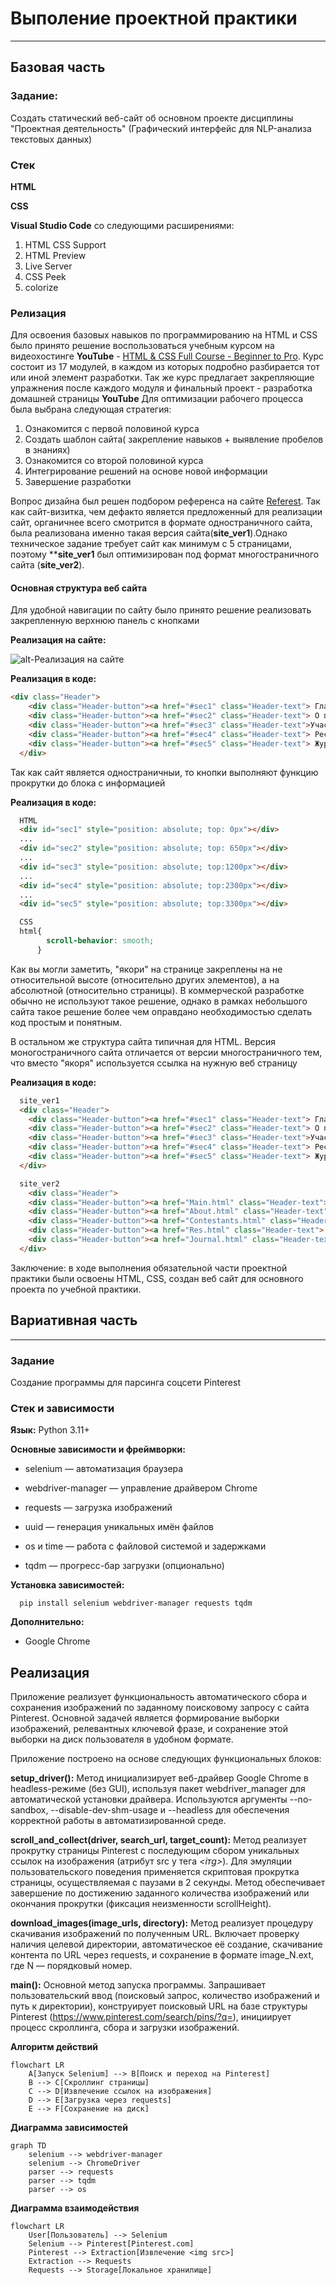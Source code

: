# Выполение проектной практики 
---
## Базовая часть 

### Задание:
Создать статический веб-сайт об основном проекте дисциплины "Проектная деятельность" (Графический интерфейс для NLP-анализа текстовых данных)

### Стек
**HTML**

**CSS**

**Visual Studio Code** со следующими расширениями:
1. HTML CSS Support
2. HTML Preview
3. Live Server
4. CSS Peek
5. colorize

### Релизация
Для освоения базовых навыков по программированию на HTML и CSS было принято решение воспользоваться учебным курсом на видеохостинге **YouTube** - [HTML & CSS Full Course - Beginner to Pro](https://www.youtube.com/watch?v=G3e-cpL7ofc&t=17794s). Курс состоит из 17 модулей, в каждом из которых подробно разбирается тот или иной элемент разработки. Так же курс предлагает закрепляющие упражнения после каждого модуля и финальный проект - разработка домашней страницы **YouTube**
Для оптимизации рабочего процесса была выбрана следующая стратегия:
1. Ознакомится с первой половиной курса
2. Создать шаблон сайта( закрепление навыков + выявление пробелов в знаниях)
3. Ознакомится со второй половиной курса
4. Интегрирование решений на основе новой информации
5. Завершение разработки

Вопрос дизайна был решен подбором референса на сайте [Referest](https://referest.ru/inspiration/web/pages). Так как сайт-визитка, чем дефакто является предложенный для реализации сайт, органичнее всего смотрится в формате одностраничного сайта, была реализована именно такая версия сайта(**site_ver1**).Однако техническое задание требует сайт как минимум с 5 страницами, поэтому ****site_ver1** был оптимизирован под формат многостраничного сайта (**site_ver2**). 

#### Основная структура веб сайта
Для удобной навигации по сайту было принято решение реализовать закрепленную верхнюю панель с кнопками 

**Реализация на сайте:**

![alt-Реализация на сайте](https://github.com/GuliGuli228/PD2025/blob/main/docs/images/image.png)

**Реализация в коде:**
```HTML
<div class="Header">
    <div class="Header-button"><a href="#sec1" class="Header-text"> Главная страница </a></div>
    <div class="Header-button"><a href="#sec2" class="Header-text"> О проекте</a></div>
    <div class="Header-button"><a href="#sec3" class="Header-text">Участники</a></div>
    <div class="Header-button"><a href="#sec4" class="Header-text"> Ресурсы </a></div>
    <div class="Header-button"><a href="#sec5" class="Header-text"> Журнал </a></div>
  </div>
```

Так как сайт является одностраничныи, то кнопки выполняют функцию прокрутки до блока с информацией

**Реализация в коде:**
```HTML
  HTML
  <div id="sec1" style="position: absolute; top: 0px"></div>
  ...
  <div id="sec2" style="position: absolute; top: 650px"></div>
  ...
  <div id="sec3" style="position: absolute; top:1200px"></div>
  ...
  <div id="sec4" style="position: absolute; top:2300px"></div>
  ...
  <div id="sec5" style="position: absolute; top:3300px"></div>
```
```CSS
  CSS
  html{
        scroll-behavior: smooth;
      }
```
Как вы могли заметить, "якори" на странице закреплены на не относительной высоте (относительно других элементов), а на абсолютной (относительно страницы). В коммерческой разработке обычно не используют такое решение, однако в рамках небольшого сайта такое решение более чем оправдано необходимостью сделать код простым и понятным.

В остальном же структура сайта типичная для HTML.
Версия моногостраничного сайта отличается от версии многостраничного тем, что вместо "якоря" используется ссылка на нужную веб страницу 

**Реализация в коде:**
```HTML
  site_ver1
  <div class="Header">
    <div class="Header-button"><a href="#sec1" class="Header-text"> Главная страница </a></div>
    <div class="Header-button"><a href="#sec2" class="Header-text"> О проекте</a></div>
    <div class="Header-button"><a href="#sec3" class="Header-text">Участники</a></div>
    <div class="Header-button"><a href="#sec4" class="Header-text"> Ресурсы </a></div>
    <div class="Header-button"><a href="#sec5" class="Header-text"> Журнал </a></div>
  </div>

  site_ver2
    <div class="Header">
    <div class="Header-button"><a href="Main.html" class="Header-text"> Главная страница </a></div>
    <div class="Header-button"><a href="About.html" class="Header-text"> О проекте</a></div>
    <div class="Header-button"><a href="Contestants.html" class="Header-text">Участники</a></div>
    <div class="Header-button"><a href="Res.html" class="Header-text"> Ресурсы </a></div>
    <div class="Header-button"><a href="Journal.html" class="Header-text"> Журнал </a></div>
  </div>

```
Заключение: в ходе выполнения обязательной части проектной практики были освоены HTML, CSS, создан веб сайт для основного проекта по учебной практики.

## Вариативная часть
---
### Задание

Создание программы для парсинга соцсети Pinterest

### Стек и зависимости

**Язык:** Python 3.11+

**Основные зависимости и фреймворки:** 
- selenium — автоматизация браузера

- webdriver-manager — управление драйвером Chrome

- requests — загрузка изображений

- uuid — генерация уникальных имён файлов

- os и time — работа с файловой системой и задержками

- tqdm — прогресс-бар загрузки (опционально)

**Установка зависимостей:**
``` 
  pip install selenium webdriver-manager requests tqdm
```
**Дополнительно:**
- Google Chrome

## Реализация 
Приложение реализует функциональность автоматического сбора и сохранения изображений по заданному поисковому запросу с сайта Pinterest. Основной задачей является формирование выборки изображений, релевантных ключевой фразе, и сохранение этой выборки на диск пользователя в удобном формате.

Приложение построено на основе следующих функциональных блоков:

**setup_driver():** Метод инициализирует веб-драйвер Google Chrome в headless-режиме (без GUI), используя пакет webdriver_manager для автоматической установки драйвера. Используются аргументы --no-sandbox, --disable-dev-shm-usage и --headless для обеспечения корректной работы в автоматизированной среде.

**scroll_and_collect(driver, search_url, target_count):** Метод реализует прокрутку страницы Pinterest с последующим сбором уникальных ссылок на изображения (атрибут src у тега *<iтg>*). Для эмуляции пользовательского поведения применяется скриптовая прокрутка страницы, осуществляемая с паузами в 2 секунды. Метод обеспечивает завершение по достижению заданного количества изображений или окончания прокрутки (фиксация неизменности scrollHeight).

**download_images(image_urls, directory):** Метод реализует процедуру скачивания изображений по полученным URL. Включает проверку наличия целевой директории, автоматическое её создание, скачивание контента по URL через requests, и сохранение в формате image_N.ext, где N — порядковый номер.

**main():** Основной метод запуска программы. Запрашивает пользовательский ввод (поисковый запрос, количество изображений и путь к директории), конструирует поисковый URL на базе структуры Pinterest (https://www.pinterest.com/search/pins/?q=), инициирует процесс скроллинга, сбора и загрузки изображений.

**Алгоритм действий**
```mermaid
flowchart LR
    A[Запуск Selenium] --> B[Поиск и переход на Pinterest]
    B --> C[Скроллинг страницы]
    C --> D[Извлечение ссылок на изображения]
    D --> E[Загрузка через requests]
    E --> F[Сохранение на диск]
```

**Диаграмма зависимостей**

```mermaid
graph TD
    selenium --> webdriver-manager
    selenium --> ChromeDriver
    parser --> requests
    parser --> tqdm
    parser --> os
```

**Диаграмма взаимодействия**

```mermaid
flowchart LR
    User[Пользователь] --> Selenium
    Selenium --> Pinterest[Pinterest.com]
    Pinterest --> Extraction[Извлечение <img src>]
    Extraction --> Requests
    Requests --> Storage[Локальное хранилище]
```
